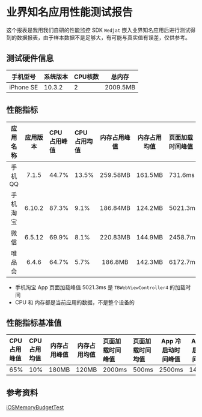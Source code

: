 # 业界知名应用性能测试报告

这个报表是我用我们自研的性能监控 SDK `Wedjat` 嵌入业界知名应用后进行测试得到的数据报表，由于样本数据不是足够大，有可能与真实值有误差，仅供参考。

## 测试硬件信息

| 手机型号 | 系统版本 | CPU核数 | 总内存 | 
|:-------:|:------|:------|:-------:|
| iPhone SE | 10.3.2 | 2 | 2009.5MB | 

## 性能指标

| 应用名称 | 应用版本 | CPU 占用峰值 | CPU 占用均值 | 内存占用峰值 | 内存占用均值 | 页面加载时间峰值 | 页面加载时间均值 | App 冷启动时间峰值 | App 冷启动时间均值 | App 热启动时间峰值 | App 热启动时间均值 | FPS 谷值 | FPS 均值 |
|:-------:|:-------:|:------|:------|:-------:|:-------:|:------|:------|:-------:|:-------:|:------|:------|:------|:------|
| 手机 QQ | 7.1.5 | 44.7% | 13.5% | 259.58MB | 161.5MB | 731.6ms | 519.3ms | 4026.7ms | 2880.05ms | 387.9ms | 433.5ms | 29 | 56.25 |
| 手机淘宝 | 6.10.2 | 87.3% | 9.1% | 186.84MB | 124.2MB | 5021.3ms | 410.2ms | 2669.2ms | 2122.4ms | 549.5ms | 379.2ms | 1 | 56.1 |
| 微信 | 6.5.12 | 69.9% | 8.1% | 220.83MB | 144.9MB | 2458.7ms | 1050.2ms | 2475.7ms | 1360.7ms | 2960.2ms | 417.1ms | 3 | 54.3 |
| 唯品会| 6.4.6 | 64.7% | 5.7% | 186.8MB | 142.3MB | 6172.7ms | 495.8ms | 2405ms | 1235.4ms | 2254.1ms | 474.4ms | 18 | 57.7 |

* 手机淘宝 App 页面加载峰值 5021.3ms 是 `TBWebViewController4` 的加载时间
* CPU 和 内存都是当前应用的数据，不是整个设备的

## 性能指标基准值

| CPU 占用峰值 | CPU 占用均值 | 内存占用峰值 | 内存占用均值 | 页面加载时间峰值 | 页面加载时间均值 | App 冷启动时间峰值 | App 冷启动时间均值 | App 热启动时间峰值 | App 热启动时间均值 | FPS 谷值 | FPS 均值 |
|:------|:------|:-------:|:-------:|:------|:------|:-------:|:-------:|:------|:------|:------|:------|
| 65% | 10% | 180MB | 120MB | 2000ms | 500ms | 2500ms | 1400ms | 1500ms | 450ms | 40 | 55 |

## 参考资料

[iOSMemoryBudgetTest](https://github.com/Split82/iOSMemoryBudgetTest)